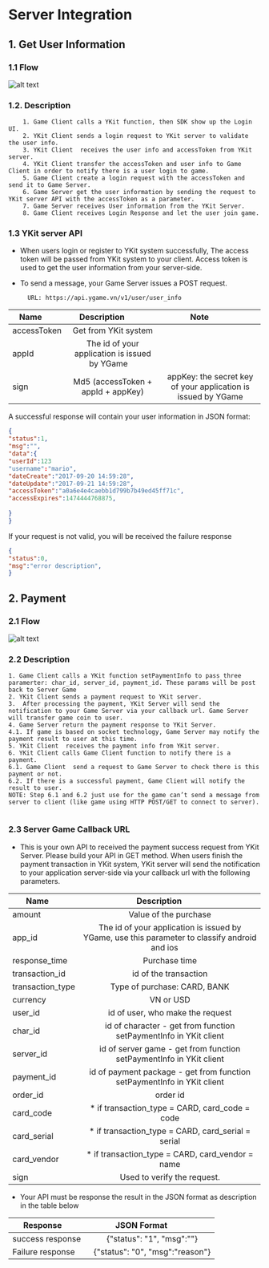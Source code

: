 # Server Integration

## 1. Get User Information

### 1.1 Flow
	
![alt text](https://github.com/xctcorporation/ServerIntegration/raw/master/get_user_info.png)
	
	
### 1.2. Description 

		1. Game Client calls a YKit function, then SDK show up the Login UI.
		2. YKit Client sends a login request to YKit server to validate the user info.
		3. YKit Client  receives the user info and accessToken from YKit server.
		4. YKit Client transfer the accessToken and user info to Game Client in order to notify there is a user login to game.
		5. Game Client create a login request with the accessToken and send it to Game Server.
		6. Game Server get the user information by sending the request to YKit server API with the accessToken as a parameter.
		7. Game Server receives User information from the YKit Server.
		8. Game Client receives Login Response and let the user join game.

### 1.3 YKit server API
- When users login or register to YKit system successfully, The access token will be passed from YKit system to your client. Access token is used to get the user information from your server-side.  
- To send a message, your Game Server issues a POST request.

		URL: https://api.ygame.vn/v1/user/user_info
		
	
| Name        | Description           | Note           |
| ------------- |:-------------:|:-------------:|
| accessToken      | Get from YKit system ||
| appId      | The id of your application is issued by YGame      ||
| sign | Md5 (accessToken + appId + appKey) |appKey: the secret key of your application is issued by YGame|

A successful response will contain your user information in JSON format:
```json
{
"status":1,
"msg":"",
"data":{
"userId":123
"username":"mario",
"dateCreate":"2017-09-20 14:59:28",
"dateUpdate":"2017-09-21 14:59:28",
"accessToken":"a0a6e4e4caebb1d799b7b49ed45ff71c",
"accessExpires":1474444768875,
    
}
}
```

If your request is not valid, you will be received the failure response
```json
{
"status":0,
"msg":"error description",
} 
```

## 2. Payment
### 2.1 Flow
	
![alt text](https://github.com/xctcorporation/ServerIntegration/blob/master/payment_flow.png)

### 2.2 Description
```
1. Game Client calls a YKit function setPaymentInfo to pass three paramerter: char_id, server_id, payment_id. These params will be post back to Server Game
2. YKit Client sends a payment request to YKit server.
3.  After processing the payment, YKit Server will send the notification to your Game Server via your callback url. Game Server will transfer game coin to user. 
4. Game Server return the payment response to YKit Server.
4.1. If game is based on socket technology, Game Server may notify the payment result to user at this time. 
5. YKit Client  receives the payment info from YKit server.
6. YKit Client calls Game Client function to notify there is a payment. 
6.1. Game Client  send a request to Game Server to check there is this payment or not.
6.2. If there is a successful payment, Game Client will notify the result to user.
NOTE: Step 6.1 and 6.2 just use for the game can’t send a message from server to client (like game using HTTP POST/GET to connect to server).  
```
### 2.3 Server Game Callback URL
- This is your own API to received the payment success request from YKit Server. Please build your API in GET method. When users finish the payment transaction in YKit system, YKit server will send the notification to your application server-side via your callback url with the following parameters.

| Name        | Description           |
| ------------- |:-------------:|
| amount      | Value of the purchase |
| app_id      | The id of your application is issued by YGame, use this parameter to classify android and ios       |
| response_time | Purchase time|
| transaction_id | id of the transaction|
| transaction_type | Type of purchase: CARD, BANK|
| currency | VN or USD |
| user_id | id of user, who make the request|
| char_id | id of character - get from function setPaymentInfo in YKit client|
| server_id | id of server game - get from function setPaymentInfo in YKit client|
| payment_id | id of payment package - get from function setPaymentInfo in YKit client|
| order_id | order id|
| card_code | * if transaction_type = CARD, card_code = code|
| card_serial | * if transaction_type = CARD, card_serial = serial|
| card_vendor | * if transaction_type = CARD, card_vendor = name|
| sign | Used to verify the request.

- Your API must be response the result in the JSON format as description in the table below

| Response        |JSON Format            |
| ------------- |:-------------:|
| success response      | {"status": "1", "msg":""} |
| Failure response      | {"status": "0", "msg":"reason"} |
